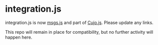 integration.js
==============

integration.js is now [msgs.js](https://github.com/cujojs/msgs) and part of [Cujo.js](https://github.com/cujojs).  Please update any links.

This repo will remain in place for compatibility, but no further activity will happen here.